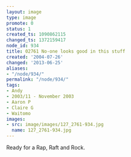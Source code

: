 ```yaml
---
layout: image
type: image
promote: 0
status: 1
created_ts: 1090862115
changed_ts: 1372159417
node_id: 934
title: 02761 No-one looks good in this stuff
created: '2004-07-26'
changed: '2013-06-25'
aliases:
- "/node/934/"
permalink: "/node/934/"
tags:
- Andy
- 2003/11 - November 2003
- Aaron P
- Claire G
- Waitomo
images:
- src: image/images/127_2761-934.jpg
  name: 127_2761-934.jpg
---
```

Ready for a Rap, Raft and Rock.
